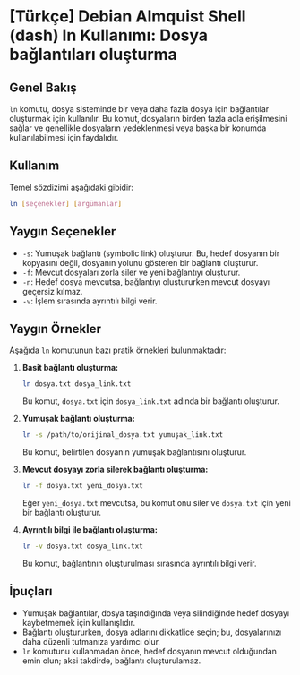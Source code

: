 # [Türkçe] Debian Almquist Shell (dash) ln Kullanımı: Dosya bağlantıları oluşturma

## Genel Bakış
`ln` komutu, dosya sisteminde bir veya daha fazla dosya için bağlantılar oluşturmak için kullanılır. Bu komut, dosyaların birden fazla adla erişilmesini sağlar ve genellikle dosyaların yedeklenmesi veya başka bir konumda kullanılabilmesi için faydalıdır.

## Kullanım
Temel sözdizimi aşağıdaki gibidir:

```bash
ln [seçenekler] [argümanlar]
```

## Yaygın Seçenekler
- `-s`: Yumuşak bağlantı (symbolic link) oluşturur. Bu, hedef dosyanın bir kopyasını değil, dosyanın yolunu gösteren bir bağlantı oluşturur.
- `-f`: Mevcut dosyaları zorla siler ve yeni bağlantıyı oluşturur.
- `-n`: Hedef dosya mevcutsa, bağlantıyı oluştururken mevcut dosyayı geçersiz kılmaz.
- `-v`: İşlem sırasında ayrıntılı bilgi verir.

## Yaygın Örnekler
Aşağıda `ln` komutunun bazı pratik örnekleri bulunmaktadır:

1. **Basit bağlantı oluşturma:**
   ```bash
   ln dosya.txt dosya_link.txt
   ```
   Bu komut, `dosya.txt` için `dosya_link.txt` adında bir bağlantı oluşturur.

2. **Yumuşak bağlantı oluşturma:**
   ```bash
   ln -s /path/to/orijinal_dosya.txt yumuşak_link.txt
   ```
   Bu komut, belirtilen dosyanın yumuşak bağlantısını oluşturur.

3. **Mevcut dosyayı zorla silerek bağlantı oluşturma:**
   ```bash
   ln -f dosya.txt yeni_dosya.txt
   ```
   Eğer `yeni_dosya.txt` mevcutsa, bu komut onu siler ve `dosya.txt` için yeni bir bağlantı oluşturur.

4. **Ayrıntılı bilgi ile bağlantı oluşturma:**
   ```bash
   ln -v dosya.txt dosya_link.txt
   ```
   Bu komut, bağlantının oluşturulması sırasında ayrıntılı bilgi verir.

## İpuçları
- Yumuşak bağlantılar, dosya taşındığında veya silindiğinde hedef dosyayı kaybetmemek için kullanışlıdır.
- Bağlantı oluştururken, dosya adlarını dikkatlice seçin; bu, dosyalarınızı daha düzenli tutmanıza yardımcı olur.
- `ln` komutunu kullanmadan önce, hedef dosyanın mevcut olduğundan emin olun; aksi takdirde, bağlantı oluşturulamaz.